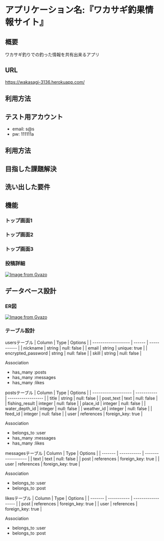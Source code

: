 # アプリケーション名:『ワカサギ釣果情報サイト』


## 概要
ワカサギ釣りでの釣った情報を共有出来るアプリ

## URL
https://wakasagi-3136.herokuapp.com/

## 利用方法

## テスト用アカウント
* email: s@s
* pw: 111111a

## 利用方法

## 目指した課題解決

## 洗い出した要件

## 機能




### トップ画面1

### トップ画面2

### トップ画面3


### 投稿詳細
[![Image from Gyazo](https://i.gyazo.com/a1a22fc8b5b1eef36b57c1c43060eb82.gif)](https://gyazo.com/a1a22fc8b5b1eef36b57c1c43060eb82)
## データベース設計

### ER図
[![Image from Gyazo](https://i.gyazo.com/2f2396d8a90d58d9ab06fd6edf5df865.png)](https://gyazo.com/2f2396d8a90d58d9ab06fd6edf5df865)

### テーブル設計
usersテーブル
| Column              | Type    | Options      |
| ------------------- | ------  | -----------  |
| nickname            | string  | null: false  |
| email               | string  | unique: true |
| encrypted_password  | string  | null: false  |
| skill               | string  | null: false  |

Association
- has_many :posts
- has_many :messages
- has_many :likes


postsテーブル
| Column               | Type        | Options            |
| -------------------- | ----------- | ------------------ |
| title                | string      | null: false        |
| post_text            | text        | null: false        |
| fishing_result       | integer     | null: false        |
| place_id             | integer     | null: false        |
| water_depth_id       | integer     | null: false        |
| weather_id           | integer     | null: false        |
| feed_id              | integer     | null: false        |
| user                 | references  | foreign_key: true  |

Association
- belongs_to :user
- has_many :messages
- has_many :likes



messagesテーブル
| Column  | Type        | Options            |
| ------- | ----------- | ------------------ |
| text    | text        | null: false        |
| post    | references  | foreign_key: true  |
| user    | references  | foreign_key: true  |

Association
- belongs_to :user
- belongs_to :post



likesテーブル
| Column  | Type        | Options            |
| ------- | ----------- | ------------------ |
| post    | references  | foreign_key: true  |
| user    | references  | foreign_key: true  |

Association
- belongs_to :user
- belongs_to :post


